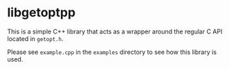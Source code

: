libgetoptpp
===========

This is a simple C++ library that acts as a wrapper around the regular C API
located in `getopt.h`.

Please see `example.cpp` in the `examples` directory to see how this library
is used.
